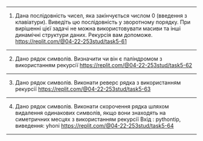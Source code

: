 __________________________________________________________________________________________________________________________
1.	Дана послідовність чисел, яка закінчується числом 0 (введення з клавіатури).
Виведіть цю послідовність у зворотному порядку.
При вирішенні цієї задачі не можна використовувати масиви та інші динамічні структури даних.
Рекурсія вам допоможе.
https://replit.com/@04-22-253stud/task5-61
__________________________________________________________________________________________________________________________
2.	Дано рядок символів. Визначити чи він є паліндромом з використанням рекурсії
https://replit.com/@04-22-253stud/task5-62
__________________________________________________________________________________________________________________________
3.	Дано рядок символів. Виконати реверс рядка з використанням рекурсії
https://replit.com/@04-22-253stud/task5-63
__________________________________________________________________________________________________________________________
4.	Дано рядок символів. Виконати скорочення рядка шляхом видалення одинакових символів, якщо вони знаходять на симетричних месцях з використанням рекурсії
Вхід : pythontip, виведення: yhoni
https://replit.com/@04-22-253stud/task5-64
__________________________________________________________________________________________________________________________
